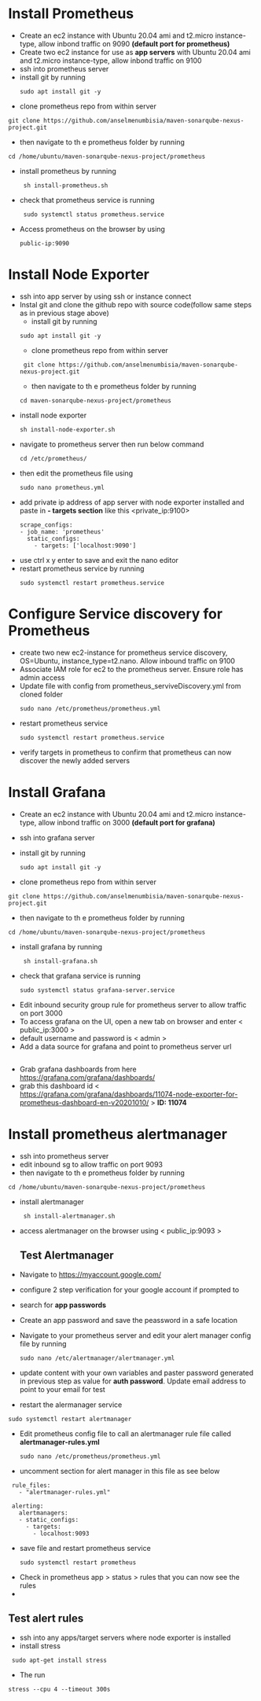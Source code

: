 # Install Prometheus
- Create an ec2 instance with Ubuntu 20.04 ami and t2.micro instance-type, allow inbond traffic on 9090 **(default port for prometheus)**
- Create two ec2 instance  for use as **app servers** with Ubuntu 20.04 ami and t2.micro instance-type, allow inbond traffic on 9100
- ssh into prometheus server 
- install git by running 
  ```
  sudo apt install git -y
  ```
- clone prometheus repo from within server 
```
git clone https://github.com/anselmenumbisia/maven-sonarqube-nexus-project.git
```
- then navigate to th e prometheus folder by running
```
cd /home/ubuntu/maven-sonarqube-nexus-project/prometheus
```
- install prometheus by running 
  ```
   sh install-prometheus.sh
  ```
- check that prometheus service is running 
  ```
   sudo systemctl status prometheus.service

   ```
- Access prometheus on the browser by using 
  ``` 
  public-ip:9090
  ```
# Install Node Exporter

- ssh into app server  by using ssh or instance connect
- Instal git and clone the github repo with source code(follow same steps as in previous stage above)
  - install git by running 
  ```
  sudo apt install git -y
  ```
  - clone prometheus repo from within server 
  ```
   git clone https://github.com/anselmenumbisia/maven-sonarqube-nexus-project.git
  ```
  - then navigate to th e prometheus folder by running
  ```
  cd maven-sonarqube-nexus-project/prometheus
  ```
- install node exporter 
  ```
  sh install-node-exporter.sh
  ```
- navigate to prometheus server then run below command
  ```
  cd /etc/prometheus/
  ```
- then edit the prometheus file using 
  ```
  sudo nano prometheus.yml
  ```
- add private ip address of app server with node exporter installed and paste in **- targets section** like this <private_ip:9100>
  ```
  scrape_configs:
  - job_name: 'prometheus'
    static_configs:
      - targets: ['localhost:9090']
    ```
- use ctrl x y enter to save and exit the nano editor
- restart prometheus service by running 
  ```
  sudo systemctl restart prometheus.service
  ```

# Configure Service discovery for Prometheus
- create two new ec2-instance for prometheus service discovery, OS=Ubuntu, instance_type=t2.nano. Allow inbound traffic on 9100
- Associate IAM role for ec2 to the prometheus server. Ensure role has admin access
- Update file with config from prometheus_serviveDiscovery.yml from cloned folder
  ```
  sudo nano /etc/prometheus/prometheus.yml 
  ```
- restart prometheus service 
  ```
  sudo systemctl restart prometheus.service
  ```
- verify targets in prometheus to confirm that prometheus can now discover the newly added servers

# Install Grafana
- Create an ec2 instance with Ubuntu 20.04 ami and t2.micro instance-type, allow inbond traffic on 3000 **(default port for grafana)**
  
- ssh into grafana server 
- install git by running 
  ```
  sudo apt install git -y
  ```
- clone prometheus repo from within server 
```
git clone https://github.com/anselmenumbisia/maven-sonarqube-nexus-project.git
```
- then navigate to th e prometheus folder by running
```
cd /home/ubuntu/maven-sonarqube-nexus-project/prometheus
```
- install grafana by running 
  ```
   sh install-grafana.sh
  ```
- check that grafana service is running 
  ```
  sudo systemctl status grafana-server.service
  ```
- Edit inbound security group rule for prometheus server to allow traffic on port 3000
- To access grafana on the UI, open a new tab on browser and enter < public_ip:3000 > 
- default username and password is < admin >
- Add a data source for grafana and point to prometheus server url

##
- Grab grafana dashboards from here https://grafana.com/grafana/dashboards/ 
- grab this dashboard id < https://grafana.com/grafana/dashboards/11074-node-exporter-for-prometheus-dashboard-en-v20201010/ >  **ID: 11074**

# Install prometheus alertmanager
- ssh into prometheus server
- edit inbound sg to allow traffic on port 9093
- then navigate to th e prometheus folder by running
```
cd /home/ubuntu/maven-sonarqube-nexus-project/prometheus
```
- install alertmanager
  ```
   sh install-alertmanager.sh 
   ```
- access alertmanager on the browser using < public_ip:9093 >
  
  ## Test Alertmanager
- Navigate to https://myaccount.google.com/
- configure 2 step verification for your google account if prompted to
- search for **app passwords**
- Create an app password and save the peassword in a safe location
- Navigate to your prometheus server and edit your alert manager config file by running
  ```
  sudo nano /etc/alertmanager/alertmanager.yml 
  ```
- update content with your own variables and paster password generated in previous step as value for **auth password**. Update email address to point to your email for test
- restart the alermanager service 
 ```
sudo systemctl restart alertmanager
```
- Edit prometheus config file to call an alertmanager rule file called **alertmanager-rules.yml**
  ```
  sudo nano /etc/prometheus/prometheus.yml
  ```

- uncomment section for alert manager in this file as see below

```
 rule_files:
   - "alertmanager-rules.yml"

 alerting:
   alertmanagers:
   - static_configs:
     - targets:
       - localhost:9093

```

- save file and restart prometheus service 
  ```
  sudo systemctl restart prometheus
  ```
- Check in prometheus app > status > rules that you can now see the rules
- 
## Test alert rules
- ssh into any apps/target servers where node exporter is installed
- install stress
```
 sudo apt-get install stress
 ```
- The run 
```
stress --cpu 4 --timeout 300s
```


